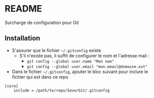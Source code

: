 # README

Surcharge de configuration pour Git

## Installation

* S'assurer que le fichier `~/.gitconfig` existe
  * S'il n'existe pas, il suffit de configurer le nom et l'adresse mail :
    * `git config --global user.name "Mon nom"`
    * `git config --global user.email "mon.email@domaine.ext"`
* Dans le fichier `~/.gitconfig`, ajouter le bloc suivant pour inclure le fichier qui est dans ce repo

```
[core]
    include = /path/to/repo/Save/Git/.gitconfig
``` 

